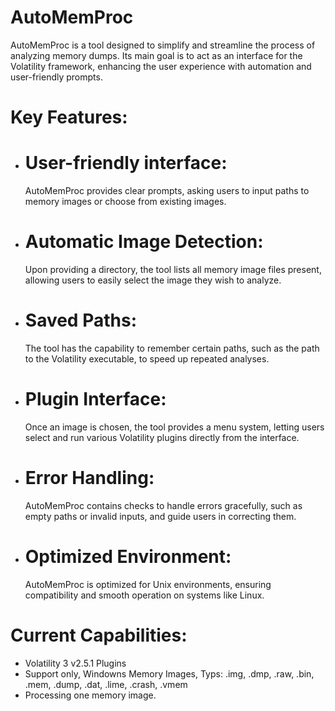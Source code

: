  # AutoMemProc
AutoMemProc is a tool designed to simplify and streamline the process of analyzing memory dumps. Its main goal is to act as an interface for the Volatility framework, enhancing the user experience with automation and user-friendly prompts.
    
# Key Features:
 - # User-friendly interface: 
   AutoMemProc provides clear prompts, asking users to input paths to memory images or choose from existing images.
 - # Automatic Image Detection: 
   Upon providing a directory, the tool lists all memory image files present, allowing users to easily select the image 
     they wish to analyze.
 - # Saved Paths: 
   The tool has the capability to remember certain paths, such as the path to the Volatility executable, to speed up 
     repeated analyses.
 - # Plugin Interface: 
   Once an image is chosen, the tool provides a menu system, letting users select and run various Volatility plugins 
     directly from the interface.
 - # Error Handling: 
   AutoMemProc contains checks to handle errors gracefully, such as empty paths or invalid inputs, and guide users in 
    correcting them.
 - # Optimized Environment:
   AutoMemProc is optimized for Unix environments, ensuring compatibility and smooth operation on systems like Linux.

# Current Capabilities:
- Volatility 3 v2.5.1 Plugins
- Support only, Windowns Memory Images, Typs: .img, .dmp, .raw, .bin, .mem, .dump, .dat, .lime, .crash, .vmem 
- Processing one memory image. 

